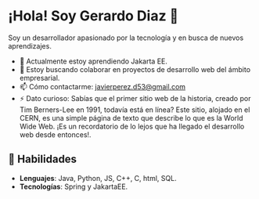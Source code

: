# ¡Hola! Soy Gerardo Diaz 👋

Soy un desarrollador apasionado por la tecnología y en busca de nuevos aprendizajes.

- 🌱 Actualmente estoy aprendiendo Jakarta EE.
- 👯 Estoy buscando colaborar en proyectos de desarrollo web del ámbito empresarial.
- 📫 Cómo contactarme: javierperez.d53@gmail.com
- ⚡ Dato curioso: Sabías que el primer sitio web de la historia, creado por Tim Berners-Lee en 1991, todavía está en línea? Este sitio, alojado en el CERN, es una simple página de texto que describe lo que es la World Wide Web. ¡Es un recordatorio de lo lejos que ha llegado el desarrollo web desde entonces!.

## 🚀 Habilidades

- **Lenguajes**: Java, Python, JS, C++, C, html, SQL.
- **Tecnologías**: Spring y JakartaEE.
